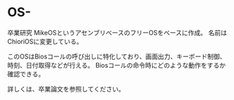 # OS-
卒業研究
MikeOSというアセンブリベースのフリーOSをベースに作成。
名前はChioriOSに変更している。

このOSはBiosコールの呼び出しに特化しており、画面出力、キーボード制御、時刻、日付取得などが行える。
Biosコールの命令時にどのような動作をするか確認できる。

詳しくは、卒業論文を参照してください。


